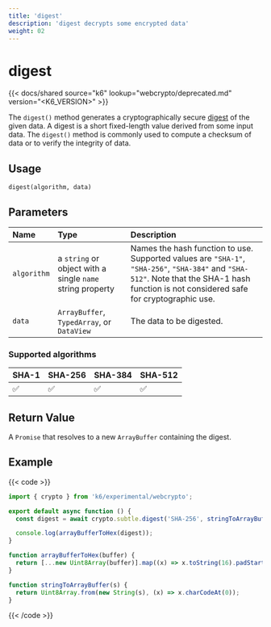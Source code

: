 ```yaml
---
title: 'digest'
description: 'digest decrypts some encrypted data'
weight: 02
---
```


# digest

{{< docs/shared source="k6" lookup="webcrypto/deprecated.md" version="<K6_VERSION>" >}}

The `digest()` method generates a cryptographically secure [digest](https://developer.mozilla.org/en-US/docs/Glossary/Digest) of the given data. A digest is a short fixed-length value derived from some input data. The `digest()` method is commonly used to compute a checksum of data or to verify the integrity of data.

## Usage

```
digest(algorithm, data)
```

## Parameters

| Name        | Type                                                      | Description                                                                                                                                                                               |
| :---------- | :-------------------------------------------------------- | :---------------------------------------------------------------------------------------------------------------------------------------------------------------------------------------- |
| `algorithm` | a `string` or object with a single `name` string property | Names the hash function to use. Supported values are `"SHA-1"`, `"SHA-256"`, `"SHA-384"` and `"SHA-512"`. Note that the SHA-1 hash function is not considered safe for cryptographic use. |
| `data`      | `ArrayBuffer`, `TypedArray`, or `DataView`                | The data to be digested.                                                                                                                                                                  |

### Supported algorithms

| SHA-1 | SHA-256 | SHA-384 | SHA-512 |
| :---- | :------ | :------ | :------ |
| ✅    | ✅      | ✅      | ✅      |

## Return Value

A `Promise` that resolves to a new `ArrayBuffer` containing the digest.

## Example

{{< code >}}

```javascript
import { crypto } from 'k6/experimental/webcrypto';

export default async function () {
  const digest = await crypto.subtle.digest('SHA-256', stringToArrayBuffer('Hello, world!'));

  console.log(arrayBufferToHex(digest));
}

function arrayBufferToHex(buffer) {
  return [...new Uint8Array(buffer)].map((x) => x.toString(16).padStart(2, '0')).join('');
}

function stringToArrayBuffer(s) {
  return Uint8Array.from(new String(s), (x) => x.charCodeAt(0));
}
```

{{< /code >}}
